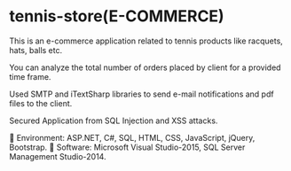 # tennis-store(E-COMMERCE)
This is an e-commerce application related to tennis products like racquets, hats, balls etc.

You can analyze the total number of orders placed by client for a provided time frame.

Used SMTP and iTextSharp libraries to send e-mail notifications and pdf files to the client.

Secured Application from SQL Injection and XSS attacks.

	Environment: ASP.NET, C#, SQL, HTML, CSS, JavaScript, jQuery, Bootstrap.
	Software: Microsoft Visual Studio-2015, SQL Server Management Studio-2014. 
